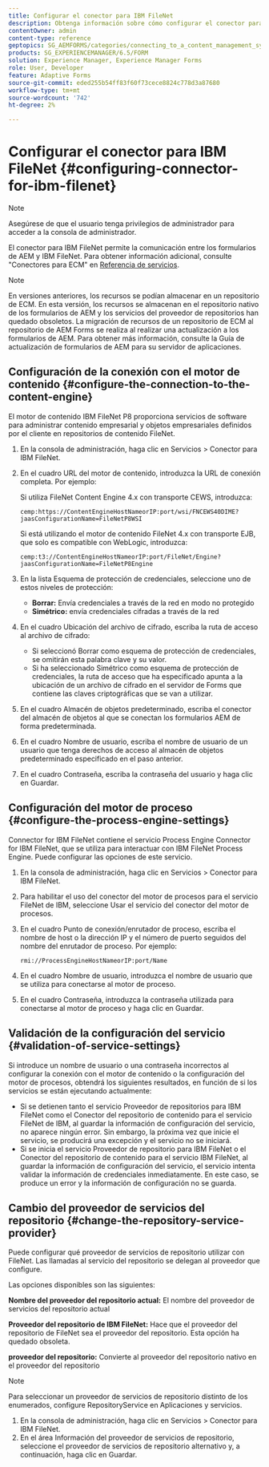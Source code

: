 ```yaml
---
title: Configurar el conector para IBM FileNet
description: Obtenga información sobre cómo configurar el conector para IBM FileNet para habilitar la comunicación entre los formularios de AEM y IBM FileNet.
contentOwner: admin
content-type: reference
geptopics: SG_AEMFORMS/categories/connecting_to_a_content_management_system
products: SG_EXPERIENCEMANAGER/6.5/FORM
solution: Experience Manager, Experience Manager Forms
role: User, Developer
feature: Adaptive Forms
source-git-commit: eded255b54ff83f60f73cece8824c778d3a87680
workflow-type: tm+mt
source-wordcount: '742'
ht-degree: 2%

---
```


# Configurar el conector para IBM FileNet {#configuring-connector-for-ibm-filenet}

>[!NOTE]
> 
> Asegúrese de que el usuario tenga privilegios de administrador para acceder a la consola de administrador.

El conector para IBM FileNet permite la comunicación entre los formularios de AEM y IBM FileNet. Para obtener información adicional, consulte &quot;Conectores para ECM&quot; en [Referencia de servicios](https://www.adobe.com/go/learn_aemforms_services_63).

>[!NOTE]
>
>En versiones anteriores, los recursos se podían almacenar en un repositorio de ECM. En esta versión, los recursos se almacenan en el repositorio nativo de los formularios de AEM y los servicios del proveedor de repositorios han quedado obsoletos. La migración de recursos de un repositorio de ECM al repositorio de AEM Forms se realiza al realizar una actualización a los formularios de AEM. Para obtener más información, consulte la Guía de actualización de formularios de AEM para su servidor de aplicaciones.

## Configuración de la conexión con el motor de contenido {#configure-the-connection-to-the-content-engine}

El motor de contenido IBM FileNet P8 proporciona servicios de software para administrar contenido empresarial y objetos empresariales definidos por el cliente en repositorios de contenido FileNet.

1. En la consola de administración, haga clic en Servicios > Conector para IBM FileNet.
1. En el cuadro URL del motor de contenido, introduzca la URL de conexión completa. Por ejemplo:

   Si utiliza FileNet Content Engine 4.x con transporte CEWS, introduzca:

   `cemp:https://ContentEngineHostNameorIP:port/wsi/FNCEWS40DIME?jaasConfigurationName=FileNetP8WSI`

   Si está utilizando el motor de contenido FileNet 4.x con transporte EJB, que solo es compatible con WebLogic, introduzca:

   `cemp:t3://ContentEngineHostNameorIP:port/FileNet/Engine?jaasConfigurationName=FileNetP8Engine`

1. En la lista Esquema de protección de credenciales, seleccione uno de estos niveles de protección:

   * **Borrar:** Envía credenciales a través de la red en modo no protegido
   * **Simétrico:** envía credenciales cifradas a través de la red

1. En el cuadro Ubicación del archivo de cifrado, escriba la ruta de acceso al archivo de cifrado:

   * Si seleccionó Borrar como esquema de protección de credenciales, se omitirán esta palabra clave y su valor.
   * Si ha seleccionado Simétrico como esquema de protección de credenciales, la ruta de acceso que ha especificado apunta a la ubicación de un archivo de cifrado en el servidor de Forms que contiene las claves criptográficas que se van a utilizar.

1. En el cuadro Almacén de objetos predeterminado, escriba el conector del almacén de objetos al que se conectan los formularios AEM de forma predeterminada.
1. En el cuadro Nombre de usuario, escriba el nombre de usuario de un usuario que tenga derechos de acceso al almacén de objetos predeterminado especificado en el paso anterior.
1. En el cuadro Contraseña, escriba la contraseña del usuario y haga clic en Guardar.

## Configuración del motor de proceso {#configure-the-process-engine-settings}

Connector for IBM FileNet contiene el servicio Process Engine Connector for IBM FileNet, que se utiliza para interactuar con IBM FileNet Process Engine. Puede configurar las opciones de este servicio.

1. En la consola de administración, haga clic en Servicios > Conector para IBM FileNet.
1. Para habilitar el uso del conector del motor de procesos para el servicio FileNet de IBM, seleccione Usar el servicio del conector del motor de procesos.
1. En el cuadro Punto de conexión/enrutador de proceso, escriba el nombre de host o la dirección IP y el número de puerto seguidos del nombre del enrutador de proceso. Por ejemplo:

   `rmi://ProcessEngineHostNameorIP:port/Name`

1. En el cuadro Nombre de usuario, introduzca el nombre de usuario que se utiliza para conectarse al motor de proceso.
1. En el cuadro Contraseña, introduzca la contraseña utilizada para conectarse al motor de proceso y haga clic en Guardar.

## Validación de la configuración del servicio {#validation-of-service-settings}

Si introduce un nombre de usuario o una contraseña incorrectos al configurar la conexión con el motor de contenido o la configuración del motor de procesos, obtendrá los siguientes resultados, en función de si los servicios se están ejecutando actualmente:

* Si se detienen tanto el servicio Proveedor de repositorios para IBM FileNet como el Conector del repositorio de contenido para el servicio FileNet de IBM, al guardar la información de configuración del servicio, no aparece ningún error. Sin embargo, la próxima vez que inicie el servicio, se producirá una excepción y el servicio no se iniciará.
* Si se inicia el servicio Proveedor de repositorio para IBM FileNet o el Conector del repositorio de contenido para el servicio IBM FileNet, al guardar la información de configuración del servicio, el servicio intenta validar la información de credenciales inmediatamente. En este caso, se produce un error y la información de configuración no se guarda.

## Cambio del proveedor de servicios del repositorio {#change-the-repository-service-provider}

Puede configurar qué proveedor de servicios de repositorio utilizar con FileNet. Las llamadas al servicio del repositorio se delegan al proveedor que configure.

Las opciones disponibles son las siguientes:

**Nombre del proveedor del repositorio actual:** El nombre del proveedor de servicios del repositorio actual

**Proveedor del repositorio de IBM FileNet:** Hace que el proveedor del repositorio de FileNet sea el proveedor del repositorio. Esta opción ha quedado obsoleta.

**proveedor del repositorio:** Convierte al proveedor del repositorio nativo en el proveedor del repositorio

>[!NOTE]
>
>Para seleccionar un proveedor de servicios de repositorio distinto de los enumerados, configure RepositoryService en Aplicaciones y servicios. <!-- Fix broken link(See Managing Services) -->

1. En la consola de administración, haga clic en Servicios > Conector para IBM FileNet.
1. En el área Información del proveedor de servicios de repositorio, seleccione el proveedor de servicios de repositorio alternativo y, a continuación, haga clic en Guardar.
